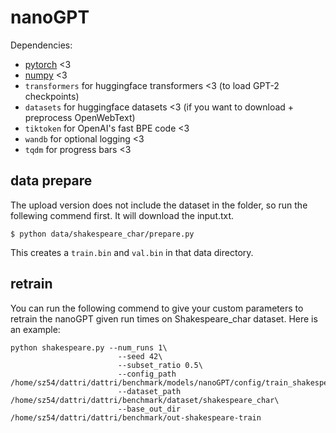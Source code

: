 
# nanoGPT
Dependencies:

- [pytorch](https://pytorch.org) <3
- [numpy](https://numpy.org/install/) <3
-  `transformers` for huggingface transformers <3 (to load GPT-2 checkpoints)
-  `datasets` for huggingface datasets <3 (if you want to download + preprocess OpenWebText)
-  `tiktoken` for OpenAI's fast BPE code <3
-  `wandb` for optional logging <3
-  `tqdm` for progress bars <3

## data prepare

The upload version does not include the dataset in the folder, so run the follewing commend first. It will download the input.txt.

```
$ python data/shakespeare_char/prepare.py
```

This creates a `train.bin` and `val.bin` in that data directory. 


## retrain 
You can run the following commend to give your custom parameters to retrain the nanoGPT given run times on Shakespeare_char dataset. Here is an example:

```
python shakespeare.py --num_runs 1\
                        --seed 42\
                        --subset_ratio 0.5\
                        --config_path /home/sz54/dattri/dattri/benchmark/models/nanoGPT/config/train_shakespeare_char.py\
                        --dataset_path /home/sz54/dattri/dattri/benchmark/dataset/shakespeare_char\
                        --base_out_dir /home/sz54/dattri/dattri/benchmark/out-shakespeare-train
```


